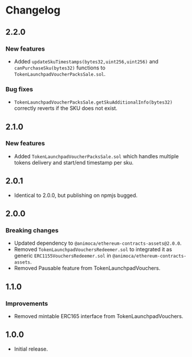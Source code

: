 # Changelog


## 2.2.0

### New features

- Added `updateSkuTimestamps(bytes32,uint256,uint256)` and `canPurchaseSku(bytes32)` functions to `TokenLaunchpadVoucherPacksSale.sol`.

### Bug fixes

- `TokenLaunchpadVoucherPacksSale.getSkuAdditionalInfo(bytes32)` correctly reverts if the SKU does not exist.

## 2.1.0

### New features

- Added `TokenLaunchpadVoucherPacksSale.sol` which handles multiple tokens delivery and start/end timestamp per sku.

## 2.0.1

- Identical to 2.0.0, but publishing on npmjs bugged.

## 2.0.0

### Breaking changes

- Updated dependency to `@animoca/ethereum-contracts-assets@2.0.0`.
- Removed `TokenLaunchpadVouchersRedeemer.sol` to integrated it as generic `ERC1155VouchersRedeemer.sol` in `@animoca/ethereum-contracts-assets`.
- Removed Pausable feature from TokenLaunchpadVouchers.

## 1.1.0

### Improvements

- Removed mintable ERC165 interface from TokenLaunchpadVouchers.

## 1.0.0

- Initial release.
